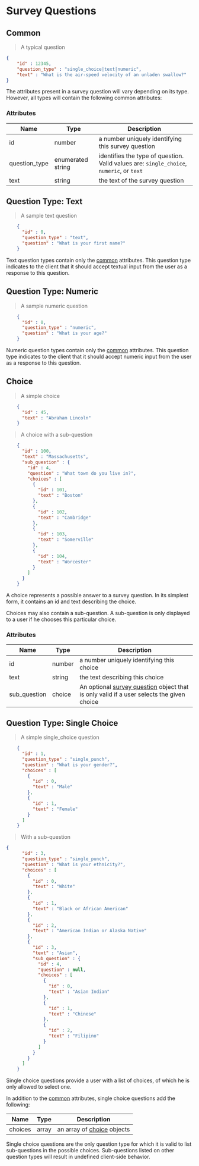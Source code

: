 # Survey Questions

## Common
> A typical question

```json
{
    "id" : 12345,
    "question_type" : "single_choice|text|numeric",
    "text" : "What is the air-speed velocity of an unladen swallow?"
}

```

The attributes present in a survey question will vary depending on its type. However, all types will contain the following common attributes:

### Attributes


Name | Type | Description
--------- | ---- | -----------
id | number | a number uniquely identifying this survey question
question_type | enumerated string | identifies the type of question. Valid values are: `single_choice`, `numeric`, or `text`
text | string | the text of the survey question

## Question Type: Text

> A sample text question

```json
    {
      "id" : 0,
      "question_type" : "text",
      "question" : "What is your first name?"
    }
```

Text question types contain only the [common](#common) attributes. This question type indicates to the
client that it should accept textual input from the user as a response to this question.



## Question Type: Numeric

> A sample numeric question

```json
    {
      "id" : 0,
      "question_type" : "numeric",
      "question" : "What is your age?"
    }
```

Numeric question types contain only the [common](#common) attributes. This question type indicates to
the client that it should accept numeric input from the user as a response to this question.

## Choice

> A simple choice

```json
    {
      "id" : 45,
      "text" : "Abraham Lincoln"
    }
```

> A choice with a sub-question

```json
    {
      "id" : 100,
      "text" : "Massachusetts",
      "sub_question" : {
        "id" : 4,
        "question" : "What town do you live in?",
        "choices" : [
          {
            "id" : 101,
            "text" : "Boston"
          },
          {
            "id" : 102,
            "text" : "Cambridge"
          },
          {
            "id" : 103,
            "text" : "Somerville"
          },
          {
            "id" : 104,
            "text" : "Worcester"
          }
        ]
      }
    }
```

A choice represents a possible answer to a survey question. In its simplest form, it contains an id and text
describing the choice.

Choices may also contain a sub-question. A sub-question is only displayed to a user if he chooses this particular
choice.

### Attributes

Name | Type | Description
--------- | ---- | -----------
id | number | a number uniquely identifying this choice
text | string | the text describing this choice
sub_question | choice | An optional [survey question](#survey-questions) object that is only valid if a user selects the given choice

## Question Type: Single Choice

> A simple single_choice question

```json
    {
      "id" : 1,
      "question_type" : "single_punch",
      "question" : "What is your gender?",
      "choices" : [
        {
          "id" : 0,
          "text" : "Male"
        },
        {
          "id" : 1,
          "text" : "Female"
        }
      ]
    }
```

> With a sub-question

```json
{
      "id" : 3,
      "question_type" : "single_punch",
      "question" : "What is your ethnicity?",
      "choices" : [
        {
          "id" : 0,
          "text" : "White"
        },
        {
          "id" : 1,
          "text" : "Black or African American"
        },
        {
          "id" : 2,
          "text" : "American Indian or Alaska Native"
        },
        {
          "id" : 3,
          "text" : "Asian",
          "sub_question" : {
            "id" : 4,
            "question" : null,
            "choices" : [
              {
                "id" : 0,
                "text" : "Asian Indian"
              },
              {
                "id" : 1,
                "text" : "Chinese"
              },
              {
                "id" : 2,
                "text" : "Filipino"
              }
            ]
          }
        }
      ]
    }
```

Single choice questions provide a user with a list of choices, of which he is only allowed to select one.

In addition to the [common](#common) attributes, single choice questions add the following:

Name | Type | Description
--------- | ---- | -----------
choices | array | an array of [choice](#choice) objects

<aside class="warning">Single choice questions are the only question type for which it is valid to list sub-questions
in the possible choices. Sub-questions listed on other question types will result in undefined client-side behavior.
</aside>